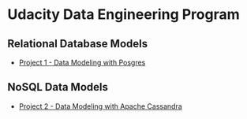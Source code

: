 # Udacity Data Engineering Program

## Relational Database Models
- [Project 1 - Data Modeling with Posgres](https://github.com/toshi2135/udacity-data-engineering/tree/main/project-1-relational-model)

## NoSQL Data Models
- [Project 2 - Data Modeling with Apache Cassandra](https://github.com/toshi2135/udacity-data-engineering/tree/main/project-2-nosql-data-modeling)